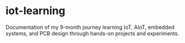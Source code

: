 # iot-learning
Documentation of my 9-month journey learning IoT, AIoT, embedded systems, and PCB design through hands-on projects and experiments.
